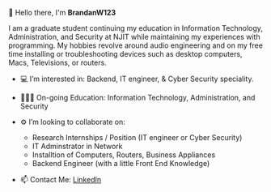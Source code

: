 👋 Hello there, I'm **BrandanW123**

I am a graduate student continuing my education in Information Technology, Administration, and Security at NJIT while maintaining my experiences with programming. My hobbies revolve around audio engineering and on my free time installing or troubleshooting devices such as desktop computers, Macs, Televisions, or routers. 

- 💻 I’m interested in: Backend, IT engineer, & Cyber Security speciality. 
- 👨🏽‍💻 On-going Education: Information Technology, Administration, and Security

- ⚙️  I’m looking to collaborate on: 
	- Research Internships / Position (IT engineer or Cyber Security) 
	- IT Adminstrator in Network
	- Installtion of Computers, Routers, Business Appliances
	- Backend Engineer (with a little Front End Knowledge)   

- 📫 Contact Me:  [LinkedIn](www.linkedin.com/in/bwilliams1107)

<!---
BrandanW123/BrandanW123 is a ✨ special ✨ repository because its `README.md` (this file) appears on your GitHub profile.
You can click the Preview link to take a look at your changes.
--->
